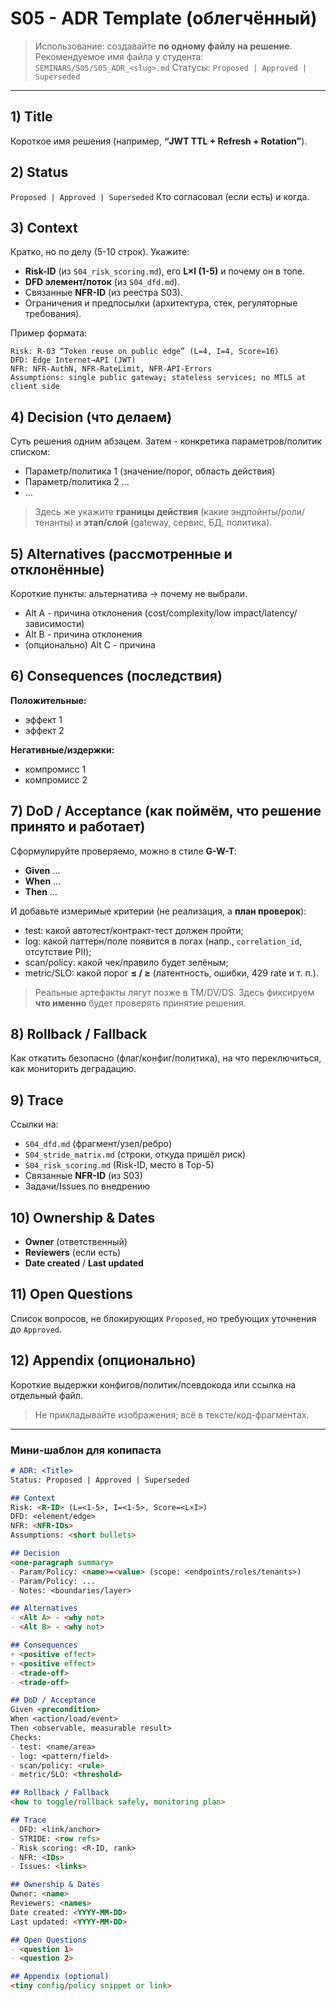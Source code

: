 # S05 - ADR Template (облегчённый)

> Использование: создавайте **по одному файлу на решение**.
> Рекомендуемое имя файла у студента: `SEMINARS/S05/S05_ADR_<slug>.md`
> Статусы: `Proposed | Approved | Superseded`

---

## 1) Title

Короткое имя решения (например, **“JWT TTL + Refresh + Rotation”**).

## 2) Status

`Proposed | Approved | Superseded`
Кто согласовал (если есть) и когда.

## 3) Context

Кратко, но по делу (5-10 строк). Укажите:

* **Risk-ID** (из `S04_risk_scoring.md`), его **L×I (1-5)** и почему он в топе.
* **DFD элемент/поток** (из `S04_dfd.md`).
* Связанные **NFR-ID** (из реестра S03).
* Ограничения и предпосылки (архитектура, стек, регуляторные требования).

Пример формата:

```text
Risk: R-03 “Token reuse on public edge” (L=4, I=4, Score=16)
DFD: Edge Internet→API (JWT)
NFR: NFR-AuthN, NFR-RateLimit, NFR-API-Errors
Assumptions: single public gateway; stateless services; no MTLS at client side
```

## 4) Decision (что делаем)

Суть решения одним абзацем. Затем - конкретика параметров/политик списком:

* Параметр/политика 1 (значение/порог, область действия)
* Параметр/политика 2 …
* …

> Здесь же укажите **границы действия** (какие эндпойнты/роли/тенанты) и **этап/слой** (gateway, сервис, БД, политика).

## 5) Alternatives (рассмотренные и отклонённые)

Короткие пункты: альтернатива → почему не выбрали.

* Alt A - причина отклонения (cost/complexity/low impact/latency/зависимости)
* Alt B - причина отклонения
* (опционально) Alt C - причина

## 6) Consequences (последствия)

**Положительные:**

* эффект 1
* эффект 2

**Негативные/издержки:**

* компромисс 1
* компромисс 2

## 7) DoD / Acceptance (как поймём, что решение принято и работает)

Сформулируйте проверяемо, можно в стиле **G-W-T**:

* **Given** …
* **When** …
* **Then** …

И добавьте измеримые критерии (не реализация, а **план проверок**):

* test: какой автотест/контракт-тест должен пройти;
* log: какой паттерн/поле появится в логах (напр., `correlation_id`, отсутствие PII);
* scan/policy: какой чек/правило будет зелёным;
* metric/SLO: какой порог **≤ / ≥** (латентность, ошибки, 429 rate и т. п.).

> Реальные артефакты лягут позже в TM/DV/DS. Здесь фиксируем **что именно** будет проверять принятие решения.

## 8) Rollback / Fallback

Как откатить безопасно (флаг/конфиг/политика), на что переключиться, как мониторить деградацию.

## 9) Trace

Ссылки на:

* `S04_dfd.md` (фрагмент/узел/ребро)
* `S04_stride_matrix.md` (строки, откуда пришёл риск)
* `S04_risk_scoring.md` (Risk-ID, место в Top-5)
* Связанные **NFR-ID** (из S03)
* Задачи/Issues по внедрению

## 10) Ownership & Dates

* **Owner** (ответственный)
* **Reviewers** (если есть)
* **Date created** / **Last updated**

## 11) Open Questions

Список вопросов, не блокирующих `Proposed`, но требующих уточнения до `Approved`.

## 12) Appendix (опционально)

Короткие выдержки конфигов/политик/псевдокода или ссылка на отдельный файл.

> Не прикладывайте изображения; всё в тексте/код-фрагментах.

---

### Мини-шаблон для копипаста

```md
# ADR: <Title>
Status: Proposed | Approved | Superseded

## Context
Risk: <R-ID> (L=<1-5>, I=<1-5>, Score=<L×I>)
DFD: <element/edge>
NFR: <NFR-IDs>
Assumptions: <short bullets>

## Decision
<one-paragraph summary>
- Param/Policy: <name>=<value> (scope: <endpoints/roles/tenants>)
- Param/Policy: ...
- Notes: <boundaries/layer>

## Alternatives
- <Alt A> - <why not>
- <Alt B> - <why not>

## Consequences
+ <positive effect>
+ <positive effect>
- <trade-off>
- <trade-off>

## DoD / Acceptance
Given <precondition>
When <action/load/event>
Then <observable, measurable result>
Checks:
- test: <name/area>
- log: <pattern/field>
- scan/policy: <rule>
- metric/SLO: <threshold>

## Rollback / Fallback
<how to toggle/rollback safely, monitoring plan>

## Trace
- DFD: <link/anchor>
- STRIDE: <row refs>
- Risk scoring: <R-ID, rank>
- NFR: <IDs>
- Issues: <links>

## Ownership & Dates
Owner: <name>  
Reviewers: <names>  
Date created: <YYYY-MM-DD>  
Last updated: <YYYY-MM-DD>

## Open Questions
- <question 1>
- <question 2>

## Appendix (optional)
<tiny config/policy snippet or link>
```
